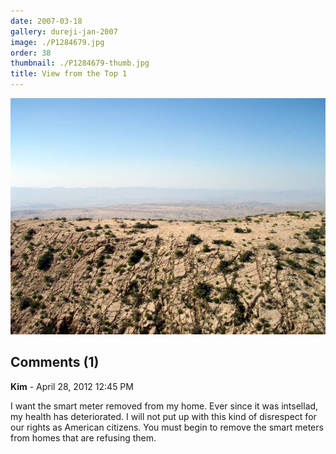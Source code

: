 ```yaml
---
date: 2007-03-18
gallery: dureji-jan-2007
image: ./P1284679.jpg
order: 38
thumbnail: ./P1284679-thumb.jpg
title: View from the Top 1
---
```


![View from the Top 1](./P1284679.jpg)

<div id="comments">

## Comments (1)

<div id="comment">

**Kim** - April 28, 2012 12:45 PM

I want the smart meter removed from my home. Ever since it was intsellad, my health has deteriorated. I will not put up with this kind of disrespect for our rights as American citizens. You must begin to remove the smart meters from homes that are refusing them.

</div>

</div>